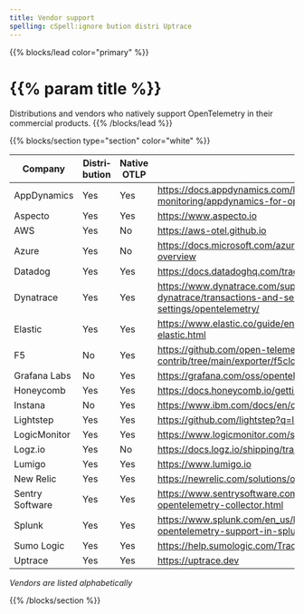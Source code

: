 ```yaml
---
title: Vendor support
spelling: cSpell:ignore bution distri Uptrace
---
```


{{% blocks/lead color="primary" %}}
# {{% param title %}}

Distributions and vendors who natively support OpenTelemetry in their commercial
products.
{{% /blocks/lead %}}

{{% blocks/section type="section" color="white" %}}

| Company         | Distri&shy;bution | Native OTLP | Learn more
| --------------- | ------------ | ----------- | --------------------------------------------------------------------------------------------------------------------------------
| AppDynamics     | Yes          | Yes         | https://docs.appdynamics.com/latest/en/application-monitoring/appdynamics-for-opentelemetry
| Aspecto         | Yes          | Yes         | https://www.aspecto.io
| AWS             | Yes          | No          | https://aws-otel.github.io
| Azure           | Yes          | No          | https://docs.microsoft.com/azure/azure-monitor/app/opentelemetry-overview
| Datadog         | Yes          | Yes         | https://docs.datadoghq.com/tracing/setup_overview/open_standards
| Dynatrace       | Yes          | Yes         | https://www.dynatrace.com/support/help/how-to-use-dynatrace/transactions-and-services/service-monitoring-settings/opentelemetry/
| Elastic         | Yes          | Yes         | https://www.elastic.co/guide/en/apm/get-started/current/open-telemetry-elastic.html
| F5              | No           | Yes         | https://github.com/open-telemetry/opentelemetry-collector-contrib/tree/main/exporter/f5cloudexporter
| Grafana Labs    | No           | Yes         | https://grafana.com/oss/opentelemetry/
| Honeycomb       | Yes          | Yes         | https://docs.honeycomb.io/getting-data-in/
| Instana         | No           | Yes         | https://www.ibm.com/docs/en/obi/current?topic=apis-opentelemetry
| Lightstep       | Yes          | Yes         | https://github.com/lightstep?q=launcher
| LogicMonitor    | Yes          | Yes         | https://www.logicmonitor.com/support/tracing/getting-started-with-tracing
| Logz.io         | Yes          | No          | https://docs.logz.io/shipping/tracing-sources/opentelemetry.html#overview
| Lumigo          | Yes          | Yes         | https://www.lumigo.io
| New Relic       | Yes          | Yes         | https://newrelic.com/solutions/opentelemetry
| Sentry Software | Yes          | Yes         | https://www.sentrysoftware.com/products/hardware-sentry-opentelemetry-collector.html
| Splunk          | Yes          | Yes         | https://www.splunk.com/en_us/blog/conf-splunklive/announcing-native-opentelemetry-support-in-splunk-apm.html
| Sumo Logic      | Yes          | Yes         | https://help.sumologic.com/Traces/Getting_Started_with_Transaction_Tracing
| Uptrace         | Yes          | Yes         | https://uptrace.dev

_Vendors are listed alphabetically_

{{% /blocks/section %}}
